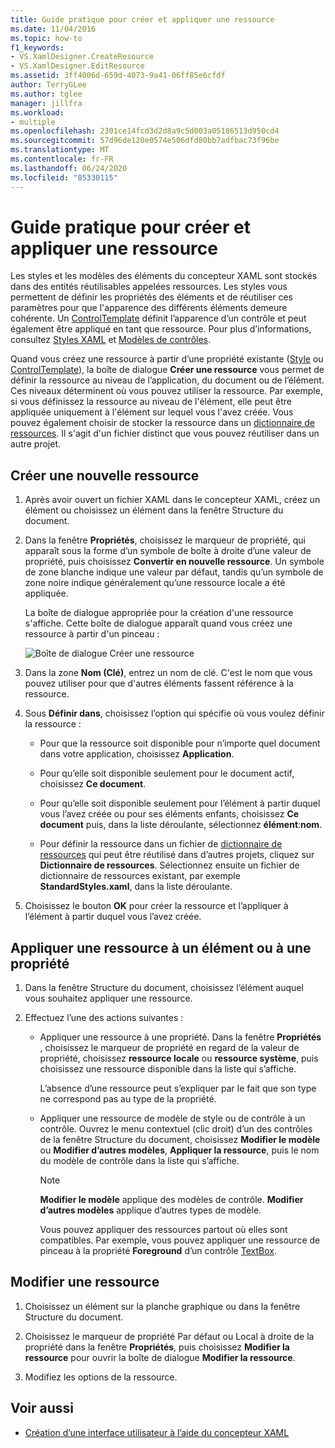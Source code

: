 ```yaml
---
title: Guide pratique pour créer et appliquer une ressource
ms.date: 11/04/2016
ms.topic: how-to
f1_keywords:
- VS.XamlDesigner.CreateResource
- VS.XamlDesigner.EditResource
ms.assetid: 3ff4006d-659d-4073-9a41-06ff85e6cfdf
author: TerryGLee
ms.author: tglee
manager: jillfra
ms.workload:
- multiple
ms.openlocfilehash: 2301ce14fcd3d2d8a9c5d003a05186513d950cd4
ms.sourcegitcommit: 57d96de120e0574e506dfd80bb7adfbac73f96be
ms.translationtype: MT
ms.contentlocale: fr-FR
ms.lasthandoff: 06/24/2020
ms.locfileid: "85330115"
---
```

# <a name="how-to-create-and-apply-a-resource"></a>Guide pratique pour créer et appliquer une ressource

Les styles et les modèles des éléments du concepteur XAML sont stockés dans des entités réutilisables appelées ressources. Les styles vous permettent de définir les propriétés des éléments et de réutiliser ces paramètres pour que l'apparence des différents éléments demeure cohérente. Un [ControlTemplate](xref:Windows.UI.Xaml.Controls.ControlTemplate) définit l’apparence d’un contrôle et peut également être appliqué en tant que ressource. Pour plus d’informations, consultez [Styles XAML](/windows/uwp/design/controls-and-patterns/xaml-styles) et [Modèles de contrôles](/windows/uwp/design/controls-and-patterns/control-templates).

Quand vous créez une ressource à partir d’une propriété existante ([Style](xref:Windows.UI.Xaml.Style) ou [ControlTemplate](xref:Windows.UI.Xaml.Controls.ControlTemplate)), la boîte de dialogue **Créer une ressource** vous permet de définir la ressource au niveau de l’application, du document ou de l’élément. Ces niveaux déterminent où vous pouvez utiliser la ressource. Par exemple, si vous définissez la ressource au niveau de l'élément, elle peut être appliquée uniquement à l'élément sur lequel vous l'avez créée. Vous pouvez également choisir de stocker la ressource dans un [dictionnaire de ressources](/windows/uwp/design/controls-and-patterns/resourcedictionary-and-xaml-resource-references). Il s'agit d'un fichier distinct que vous pouvez réutiliser dans un autre projet.

## <a name="create-a-new-resource"></a>Créer une nouvelle ressource

1. Après avoir ouvert un fichier XAML dans le concepteur XAML, créez un élément ou choisissez un élément dans la fenêtre Structure du document.

2. Dans la fenêtre **Propriétés**, choisissez le marqueur de propriété, qui apparaît sous la forme d’un symbole de boîte à droite d’une valeur de propriété, puis choisissez **Convertir en nouvelle ressource**. Un symbole de zone blanche indique une valeur par défaut, tandis qu’un symbole de zone noire indique généralement qu’une ressource locale a été appliquée.

     La boîte de dialogue appropriée pour la création d'une ressource s'affiche. Cette boîte de dialogue apparaît quand vous créez une ressource à partir d'un pinceau :

     ![Boîte de dialogue Créer une ressource](../designers/media/xaml_create_resource.png)

3. Dans la zone **Nom (Clé)**, entrez un nom de clé. C'est le nom que vous pouvez utiliser pour que d'autres éléments fassent référence à la ressource.

4. Sous **Définir dans**, choisissez l’option qui spécifie où vous voulez définir la ressource :

    - Pour que la ressource soit disponible pour n’importe quel document dans votre application, choisissez **Application**.

    - Pour qu’elle soit disponible seulement pour le document actif, choisissez **Ce document**.

    - Pour qu’elle soit disponible seulement pour l’élément à partir duquel vous l’avez créée ou pour ses éléments enfants, choisissez **Ce document** puis, dans la liste déroulante, sélectionnez **élément**:**nom**.

    - Pour définir la ressource dans un fichier de [dictionnaire de ressources](/windows/uwp/design/controls-and-patterns/resourcedictionary-and-xaml-resource-references) qui peut être réutilisé dans d’autres projets, cliquez sur **Dictionnaire de ressources**. Sélectionnez ensuite un fichier de dictionnaire de ressources existant, par exemple **StandardStyles.xaml**, dans la liste déroulante.

5. Choisissez le bouton **OK** pour créer la ressource et l’appliquer à l’élément à partir duquel vous l’avez créée.

## <a name="apply-a-resource-to-an-element-or-property"></a>Appliquer une ressource à un élément ou à une propriété

1. Dans la fenêtre Structure du document, choisissez l’élément auquel vous souhaitez appliquer une ressource.

2. Effectuez l’une des actions suivantes :

   - Appliquer une ressource à une propriété. Dans la fenêtre **Propriétés** , choisissez le marqueur de propriété en regard de la valeur de propriété, choisissez **ressource locale** ou **ressource système**, puis choisissez une ressource disponible dans la liste qui s’affiche.

      L’absence d’une ressource peut s’expliquer par le fait que son type ne correspond pas au type de la propriété.

   - Appliquer une ressource de modèle de style ou de contrôle à un contrôle. Ouvrez le menu contextuel (clic droit) d’un des contrôles de la fenêtre Structure du document, choisissez **Modifier le modèle** ou **Modifier d’autres modèles**, **Appliquer la ressource**, puis le nom du modèle de contrôle dans la liste qui s’affiche.

     > [!NOTE]
     > **Modifier le modèle** applique des modèles de contrôle. **Modifier d’autres modèles** applique d’autres types de modèle.

     Vous pouvez appliquer des ressources partout où elles sont compatibles. Par exemple, vous pouvez appliquer une ressource de pinceau à la propriété **Foreground** d’un contrôle [TextBox](xref:Windows.UI.Xaml.Controls.TextBox).

## <a name="edit-a-resource"></a>Modifier une ressource

1. Choisissez un élément sur la planche graphique ou dans la fenêtre Structure du document.

2. Choisissez le marqueur de propriété Par défaut ou Local à droite de la propriété dans la fenêtre **Propriétés**, puis choisissez **Modifier la ressource** pour ouvrir la boîte de dialogue **Modifier la ressource**.

3. Modifiez les options de la ressource.

## <a name="see-also"></a>Voir aussi

- [Création d’une interface utilisateur à l’aide du concepteur XAML](../xaml-tools/creating-a-ui-by-using-xaml-designer-in-visual-studio.md)
